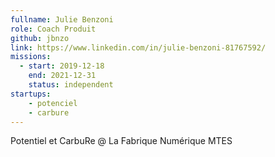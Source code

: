 ```yaml
---
fullname: Julie Benzoni
role: Coach Produit
github: jbnzo
link: https://www.linkedin.com/in/julie-benzoni-81767592/
missions:
  - start: 2019-12-18
    end: 2021-12-31
    status: independent
startups:
    - potenciel
    - carbure
---
```


Potentiel et CarbuRe @ La Fabrique Numérique MTES 

